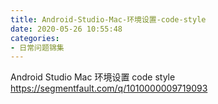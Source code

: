 ```yaml
---
title: Android-Studio-Mac-环境设置-code-style
date: 2020-05-26 10:55:48
categories:
- 日常问题锦集
---
```

Android Studio Mac 环境设置 code style
https://segmentfault.com/q/1010000009719093
